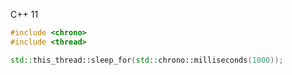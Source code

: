 
C++ 11
```cpp
#include <chrono>
#include <thread>

std::this_thread::sleep_for(std::chrono::milliseconds(1000));
```